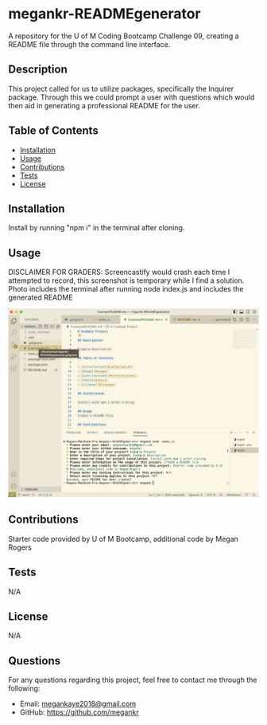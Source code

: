 # megankr-READMEgenerator

A repository for the U of M Coding Bootcamp Challenge 09, creating a README file through the command line interface.

## Description

This project called for us to utilize packages, specifically the Inquirer package. Through this we could prompt a user with questions which would then aid in generating a professional README for the user.

## Table of Contents

- [Installation](#installation)
- [Usage](#usage)
- [Contributions](#contributions)
- [Tests](#tests)
- [License](#license)

## Installation

Install by running "npm i" in the terminal after cloning.

## Usage

DISCLAIMER FOR GRADERS: Screencastify would crash each time I attempted to record, this screenshot is temporary while I find a solution. Photo includes the terminal after running node index.js and includes the generated README

![Screenshot](./assets/README_sample.png)

## Contributions

Starter code provided by U of M Bootcamp, additional code by Megan Rogers

## Tests

N/A

## License

N/A

## Questions

For any questions regarding this project, feel free to contact me through the following:
- Email: megankaye2018@gmail.com
- GitHub: https://github.com/megankr
